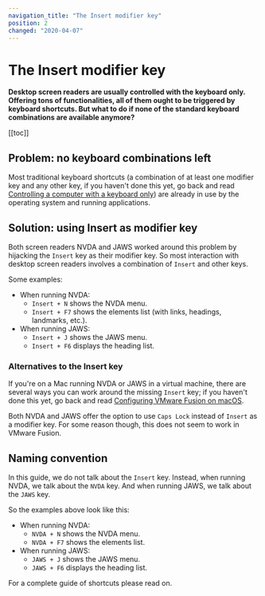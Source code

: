 ```yaml
---
navigation_title: "The Insert modifier key"
position: 2
changed: "2020-04-07"
---
```


# The Insert modifier key

**Desktop screen readers are usually controlled with the keyboard only. Offering tons of functionalities, all of them ought to be triggered by keyboard shortcuts. But what to do if none of the standard keyboard combinations are available anymore?**

[[toc]]

## Problem: no keyboard combinations left

Most traditional keyboard shortcuts (a combination of at least one modifier key and any other key, if you haven't done this yet, go back and read [Controlling a computer with a keyboard only](/knowledge/keyboard-only/controlling-a-computer)) are already in use by the operating system and running applications.

## Solution: using Insert as modifier key

Both screen readers NVDA and JAWS worked around this problem by hijacking the `Insert` key as their modifier key. So most interaction with desktop screen readers involves a combination of `Insert` and other keys.

Some examples:

- When running NVDA:
    - `Insert + N` shows the NVDA menu.
    - `Insert + F7` shows the elements list (with links, headings, landmarks, etc.).
- When running JAWS:
    - `Insert + J` shows the JAWS menu.
    - `Insert + F6` displays the heading list.

### Alternatives to the Insert key

If you're on a Mac running NVDA or JAWS in a virtual machine, there are several ways you can work around the missing `Insert` key; if you haven't done this yet, go back and read [Configuring VMware Fusion on macOS](/setup/windows/vmware-on-macos).

Both NVDA and JAWS offer the option to use `Caps Lock` instead of `Insert` as a modifier key. For some reason though, this does not seem to work in VMware Fusion.

## Naming convention

In this guide, we do not talk about the `Insert` key. Instead, when running NVDA, we talk about the `NVDA` key. And when running JAWS, we talk about the `JAWS` key.

So the examples above look like this:

- When running NVDA:
    - `NVDA + N` shows the NVDA menu.
    - `NVDA + F7` shows the elements list.
- When running JAWS:
    - `JAWS + J` shows the JAWS menu.
    - `JAWS + F6` displays the heading list.

For a complete guide of shortcuts please read on.
